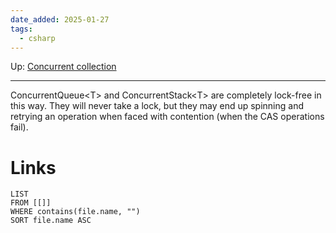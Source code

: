 ```yaml
---
date_added: 2025-01-27
tags:
  - csharp
---
```

Up: [Concurrent collection](Concurrent%20collection.md)
___
ConcurrentQueue\<T> and ConcurrentStack\<T> are completely lock-free in this way. They will never take a lock, but they may end up spinning and retrying an operation when faced with contention (when the CAS operations fail).
# Links
```dataview
LIST
FROM [[]]
WHERE contains(file.name, "")
SORT file.name ASC
```
